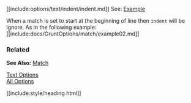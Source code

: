 [[include:options/text/indent/indent.md]]
See: [Example](../../../../examples/CommentTypeMultiBreakstringIndent.html)

When a match is set to start at the beginning of line then `indent` will be ignore.
As in the following example:  
[[include:docs/GruntOptions/match/example02.md]]

### Related

**See Also:** [Match](/grunt-build-include/pages/Docs/GruntFileOptions/match/index.html)

[Text Options](../index.html)  
[All Options](../../index.html)

[[include:style/heading.html]]